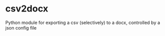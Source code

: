 csv2docx
========

Python module for exporting a csv (selectively) to a docx, controlled by a json config file
